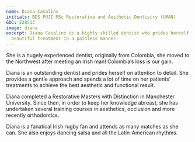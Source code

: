```yaml
---
name: Diana Casalins
initials: BDS PUJI MSc Restorative and Aesthetic Dentistry (UMAN)
GDC: 228513
image: diana
excerpt: Diana Casalins is a highly skilled dentist who prides herself on providing
  beautiful treatment in a painless manner.
---
```


She is a hugely experienced dentist, originally from Colombia, she moved to the Northwest after meeting an Irish man!  Colombia’s loss is our gain.

Diana is an outstanding dentist and prides herself on attention to detail.  She provides a gentle approach and spends a lot of time on her patients’ treatments  to achieve the best aesthetic and functional result.

Diana completed a Restorative Masters with Distinction in Manchester University. Since then, in order to keep her knowledge abreast, she has undertaken several training courses in aesthetics, occlusion and more recently orthodontics.

 Diana is a fanatical Irish rugby fan and attends as many matches as she can. She also enjoys dancing salsa and all the Latin-American rhythms.
